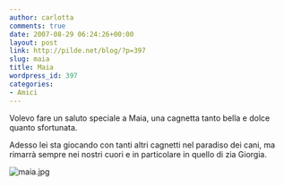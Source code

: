 ```yaml
---
author: carlotta
comments: true
date: 2007-08-29 06:24:26+00:00
layout: post
link: http://pilde.net/blog/?p=397
slug: maia
title: Maia
wordpress_id: 397
categories:
- Amici
---
```


Volevo fare un saluto speciale a Maia, una cagnetta tanto bella e dolce quanto sfortunata.

Adesso lei sta giocando con tanti altri cagnetti nel paradiso dei cani, ma rimarrà  sempre nei nostri cuori e in particolare in quello di zia Giorgia.

![maia.jpg](http://pilde.net/blog/wp-content/uploads/2007/08/maia.jpg)
